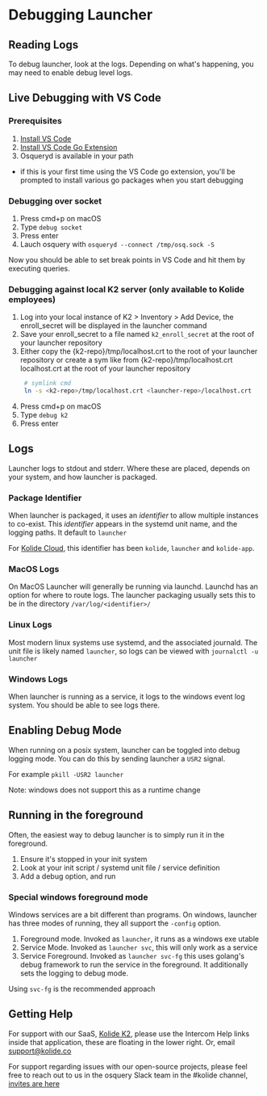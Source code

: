 # Debugging Launcher

## Reading Logs
To debug launcher, look at the logs. Depending on what's happening,
you may need to enable debug level logs.

## Live Debugging with VS Code

### Prerequisites

1. [Install VS Code](https://code.visualstudio.com/download)
1. [Install VS Code Go Extension](https://code.visualstudio.com/docs/languages/go)
1. Osqueryd is available in your path
* if this is your first time using the VS Code go extension, you'll be prompted to install various go packages when you start debugging

### Debugging over socket

1. Press cmd+p on macOS
1. Type `debug socket`
1. Press enter
1. Lauch osquery with `osqueryd --connect /tmp/osq.sock -S`

Now you should be able to set break points in VS Code and hit them by executing queries.


### Debugging against local K2 server (only available to Kolide employees)

1. Log into your local instance of K2 > Inventory > Add Device, the enroll_secret will be displayed in the launcher command
1. Save your enroll_secret to a file named `k2_enroll_secret` at the root of your launcher repository
1. Either copy the {k2-repo}/tmp/localhost.crt to the root of your launcher repository or create a sym like from {k2-repo}/tmp/localhost.crt localhost.crt at the root of your launcher repository
     ```sh
      # symlink cmd
      ln -s <k2-repo>/tmp/localhost.crt <launcher-repo>/localhost.crt
      ```
1. Press cmd+p on macOS
1. Type `debug k2`
1. Press enter

## Logs

Launcher logs to stdout and stderr. Where these are placed, depends on
your system, and how launcher is packaged.

### Package Identifier

When launcher is packaged, it uses an _identifier_ to allow multiple
instances to co-exist. This _identifier_ appears in the systemd unit
name, and the logging paths. It default to `launcher`

For [Kolide
Cloud](https://kolide.com/?utm_source=oss&utm_medium=readme&utm_campaign=launcher),
this identifier has been `kolide`, `launcher` and `kolide-app`.

### MacOS Logs

On MacOS Launcher will generally be running via launchd. Launchd has
an option for where to route logs. The launcher packaging usually sets
this to be in the directory `/var/log/<identifier>/`

### Linux Logs

Most modern linux systems use systemd, and the associated
journald. The unit file is likely named `launcher`, so logs can be
viewed with `journalctl -u launcher`

### Windows Logs

When launcher is running as a service, it logs to the windows event
log system. You should be able to see logs there. 

## Enabling Debug Mode

When running on a posix system, launcher can be toggled into debug
logging mode. You can do this by sending launcher a `USR2` signal.

For example `pkill -USR2 launcher`

Note: windows does not support this as a runtime change

## Running in the foreground

Often, the easiest way to debug launcher is to simply run it in the
foreground.

1. Ensure it's stopped in your init system
2. Look at your init script / systemd unit file / service definition
3. Add a debug option, and run

### Special windows foreground mode

Windows services are a bit different than programs. On windows,
launcher has three modes of running, they all support the `-config`
option.

1. Foreground mode. Invoked as `launcher`, it runs as a windows exe utable
1. Service Mode. Invoked as `launcher svc`, this will only work as a service
1. Service Foreground. Invoked as `launcher svc-fg` this uses golang's
   debug framework to run the service in the foreground. It
   additionally sets the logging to debug mode.

Using `svc-fg` is the recommended approach

## Getting Help

For support with our SaaS, [Kolide K2](https://app.kolide.com/?utm_source=oss&utm_medium=readme&utm_campaign=launcher),
please use the Intercom Help links inside that application, these are
floating in the lower right. Or, email support@kolide.co

For support regarding issues with our open-source projects, please
feel free to reach out to us in the osquery Slack team in the #kolide
channel, [invites are
here](https://join.slack.com/t/osquery/shared_invite/zt-h29zm0gk-s2DBtGUTW4CFel0f0IjTEw)
